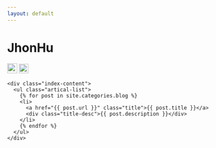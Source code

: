 ```yaml
---
layout: default
---
```


<body>
  <div class="index-wrapper">
    <div class="aside">
      <div class="info-card">
        <h1>JhonHu</h1>
        <a href="https://github.com/jhonhu1994/" target="_blank"><img src="https://github.com/favicon.ico" alt="" width="23"/></a>
        <a href="http://www.douban.com/people/196707563/" target="_blank"><img src="http://www.douban.com/favicon.ico" alt="" width="22"/></a>
      </div>
      <div id="particles-js"></div>
    </div>

    <div class="index-content">
      <ul class="artical-list">
        {% for post in site.categories.blog %}
        <li>
          <a href="{{ post.url }}" class="title">{{ post.title }}</a>
          <div class="title-desc">{{ post.description }}</div>
        </li>
        {% endfor %}
      </ul>
    </div>
  </div>
</body>
